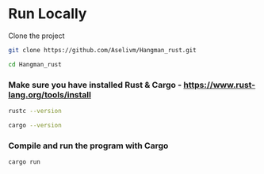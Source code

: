 # Run Locally

Clone the project
```sh
git clone https://github.com/Aselivm/Hangman_rust.git
```
```sh
cd Hangman_rust
```
### Make sure you have installed Rust & Cargo - https://www.rust-lang.org/tools/install

```sh
rustc --version
```
```sh
cargo --version
```
### Compile and run the program with Cargo
```sh
cargo run
```
